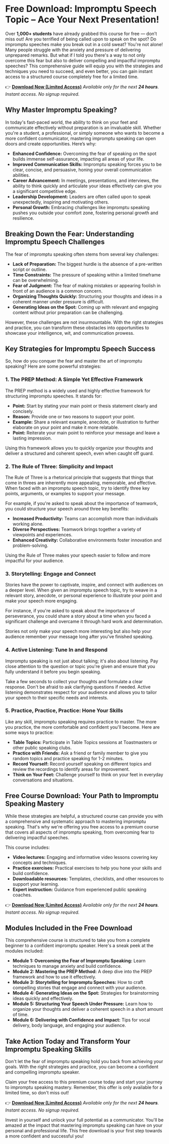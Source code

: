 # Free Download: Impromptu Speech Topic – Ace Your Next Presentation!

Over **1,000+ students** have already grabbed this course for free — don’t miss out!
Are you terrified of being called upon to speak on the spot? Do impromptu speeches make you break out in a cold sweat? You're not alone! Many people struggle with the anxiety and pressure of delivering unprepared remarks. But what if I told you there's a way to not only overcome this fear but also to deliver compelling and impactful impromptu speeches? This comprehensive guide will equip you with the strategies and techniques you need to succeed, and even better, you can gain instant access to a structured course completely free for a limited time.

👉 [**Download Now (Limited Access)**](https://udemywork.com/impromptu-speech-topic)
_Available only for the next **24 hours**. Instant access. No signup required._

## Why Master Impromptu Speaking?

In today's fast-paced world, the ability to think on your feet and communicate effectively without preparation is an invaluable skill. Whether you're a student, a professional, or simply someone who wants to become a more confident communicator, mastering impromptu speaking can open doors and create opportunities. Here’s why:

*   **Enhanced Confidence:** Overcoming the fear of speaking on the spot builds immense self-assurance, impacting all areas of your life.
*   **Improved Communication Skills:** Impromptu speaking forces you to be clear, concise, and persuasive, honing your overall communication abilities.
*   **Career Advancement:** In meetings, presentations, and interviews, the ability to think quickly and articulate your ideas effectively can give you a significant competitive edge.
*   **Leadership Development:** Leaders are often called upon to speak unexpectedly, inspiring and motivating others.
*   **Personal Growth:** Embracing challenges like impromptu speaking pushes you outside your comfort zone, fostering personal growth and resilience.

## Breaking Down the Fear: Understanding Impromptu Speech Challenges

The fear of impromptu speaking often stems from several key challenges:

*   **Lack of Preparation:** The biggest hurdle is the absence of a pre-written script or outline.
*   **Time Constraints:** The pressure of speaking within a limited timeframe can be overwhelming.
*   **Fear of Judgment:** The fear of making mistakes or appearing foolish in front of an audience is a common concern.
*   **Organizing Thoughts Quickly:** Structuring your thoughts and ideas in a coherent manner under pressure is difficult.
*   **Generating Ideas on the Spot:** Coming up with relevant and engaging content without prior preparation can be challenging.

However, these challenges are not insurmountable. With the right strategies and practice, you can transform these obstacles into opportunities to showcase your intelligence, wit, and communication prowess.

## Key Strategies for Impromptu Speech Success

So, how do you conquer the fear and master the art of impromptu speaking? Here are some powerful strategies:

### 1. The PREP Method: A Simple Yet Effective Framework

The PREP method is a widely used and highly effective framework for structuring impromptu speeches. It stands for:

*   **Point:** Start by stating your main point or thesis statement clearly and concisely.
*   **Reason:** Provide one or two reasons to support your point.
*   **Example:** Share a relevant example, anecdote, or illustration to further elaborate on your point and make it more relatable.
*   **Point:** Reiterate your main point to reinforce your message and leave a lasting impression.

Using this framework allows you to quickly organize your thoughts and deliver a structured and coherent speech, even when caught off guard.

### 2. The Rule of Three: Simplicity and Impact

The Rule of Three is a rhetorical principle that suggests that things that come in threes are inherently more appealing, memorable, and effective. When faced with an impromptu speech topic, try to identify three key points, arguments, or examples to support your message.

For example, if you're asked to speak about the importance of teamwork, you could structure your speech around three key benefits:

*   **Increased Productivity:** Teams can accomplish more than individuals working alone.
*   **Diverse Perspectives:** Teamwork brings together a variety of viewpoints and experiences.
*   **Enhanced Creativity:** Collaborative environments foster innovation and problem-solving.

Using the Rule of Three makes your speech easier to follow and more impactful for your audience.

### 3. Storytelling: Engage and Connect

Stories have the power to captivate, inspire, and connect with audiences on a deeper level. When given an impromptu speech topic, try to weave in a relevant story, anecdote, or personal experience to illustrate your point and make your speech more engaging.

For instance, if you're asked to speak about the importance of perseverance, you could share a story about a time when you faced a significant challenge and overcame it through hard work and determination.

Stories not only make your speech more interesting but also help your audience remember your message long after you've finished speaking.

### 4. Active Listening: Tune In and Respond

Impromptu speaking is not just about talking; it's also about listening. Pay close attention to the question or topic you're given and ensure that you fully understand it before you begin speaking.

Take a few seconds to collect your thoughts and formulate a clear response. Don't be afraid to ask clarifying questions if needed. Active listening demonstrates respect for your audience and allows you to tailor your speech to their specific needs and interests.

### 5. Practice, Practice, Practice: Hone Your Skills

Like any skill, impromptu speaking requires practice to master. The more you practice, the more comfortable and confident you'll become. Here are some ways to practice:

*   **Table Topics:** Participate in Table Topics sessions at Toastmasters or other public speaking clubs.
*   **Practice with Friends:** Ask a friend or family member to give you random topics and practice speaking for 1-2 minutes.
*   **Record Yourself:** Record yourself speaking on different topics and review the recordings to identify areas for improvement.
*   **Think on Your Feet:** Challenge yourself to think on your feet in everyday conversations and situations.

## Free Course Download: Your Path to Impromptu Speaking Mastery

While these strategies are helpful, a structured course can provide you with a comprehensive and systematic approach to mastering impromptu speaking. That's why we're offering you free access to a premium course that covers all aspects of impromptu speaking, from overcoming fear to delivering impactful speeches.

This course includes:

*   **Video lectures:** Engaging and informative video lessons covering key concepts and techniques.
*   **Practice exercises:** Practical exercises to help you hone your skills and build confidence.
*   **Downloadable resources:** Templates, checklists, and other resources to support your learning.
*   **Expert instruction:** Guidance from experienced public speaking coaches.

👉 [**Download Now (Limited Access)**](https://udemywork.com/impromptu-speech-topic)
_Available only for the next **24 hours**. Instant access. No signup required._

## Modules Included in the Free Download

This comprehensive course is structured to take you from a complete beginner to a confident impromptu speaker. Here's a sneak peek at the modules included:

*   **Module 1: Overcoming the Fear of Impromptu Speaking:** Learn techniques to manage anxiety and build confidence.
*   **Module 2: Mastering the PREP Method:** A deep dive into the PREP framework and how to use it effectively.
*   **Module 3: Storytelling for Impromptu Speeches:** How to craft compelling stories that engage and connect with your audience.
*   **Module 4: Generating Ideas on the Spot:** Strategies for brainstorming ideas quickly and effectively.
*   **Module 5: Structuring Your Speech Under Pressure:** Learn how to organize your thoughts and deliver a coherent speech in a short amount of time.
*   **Module 6: Delivering with Confidence and Impact:** Tips for vocal delivery, body language, and engaging your audience.

## Take Action Today and Transform Your Impromptu Speaking Skills

Don't let the fear of impromptu speaking hold you back from achieving your goals. With the right strategies and practice, you can become a confident and compelling impromptu speaker.

Claim your free access to this premium course today and start your journey to impromptu speaking mastery. Remember, this offer is only available for a limited time, so don't miss out!

👉 [**Download Now (Limited Access)**](https://udemywork.com/impromptu-speech-topic)
_Available only for the next **24 hours**. Instant access. No signup required._

Invest in yourself and unlock your full potential as a communicator. You'll be amazed at the impact that mastering impromptu speaking can have on your personal and professional life. This free download is your first step towards a more confident and successful you!
